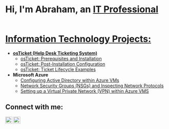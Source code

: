 <h1>Hi, I'm Abraham, an <a href="https://www.linkedin.com/in/abraham-ramos-88b6a12a4/">IT Professional

<h2></h2> Information Technology Projects:</h2>

- <b>osTicket (Help Desk Ticketing System)</b>
  - [osTicket: Prerequisites and Installation](https://github.com/AbrahamWire/osticket-prereqs)
  - [osTicket: Post-Installation Configuration](https://github.com/AbrahamWire/post-install-config)
  - [osTicket: Ticket Lifecycle Examples](https://github.com/AbrahamWire/ticket-lifecycle)
- <b>Microsoft Azure</b>
  - [Configuring Active Directory within Azure VMs](https://github.com/AbrahamWire/configure-ad)
  - [Network Security Groups (NSGs) and Inspecting Network Protocols](https://github.com/AbrahamWire/azure-network-protocols)
  - [Setting up a Virtual Private Network (VPN) within Azure VMS](https://github.com/AbrahamWire/setup-vpn-in-vm)

<h2>Connect with me:</h2>

[<img align="left" alt="Abraham | LinkedIn" width="22px" src="https://cdn.jsdelivr.net/npm/simple-icons@v3/icons/linkedin.svg" />][linkedin]
[<img align="left" alt="Abraham | Instagram" width="22px" src="https://cdn.jsdelivr.net/npm/simple-icons@v3/icons/instagram.svg" />][instagram]

[instagram]: https://www.instagram.com/abe_wire
[linkedin]: https://www.linkedin.com/in/abraham-ramos-88b6a12a4/
